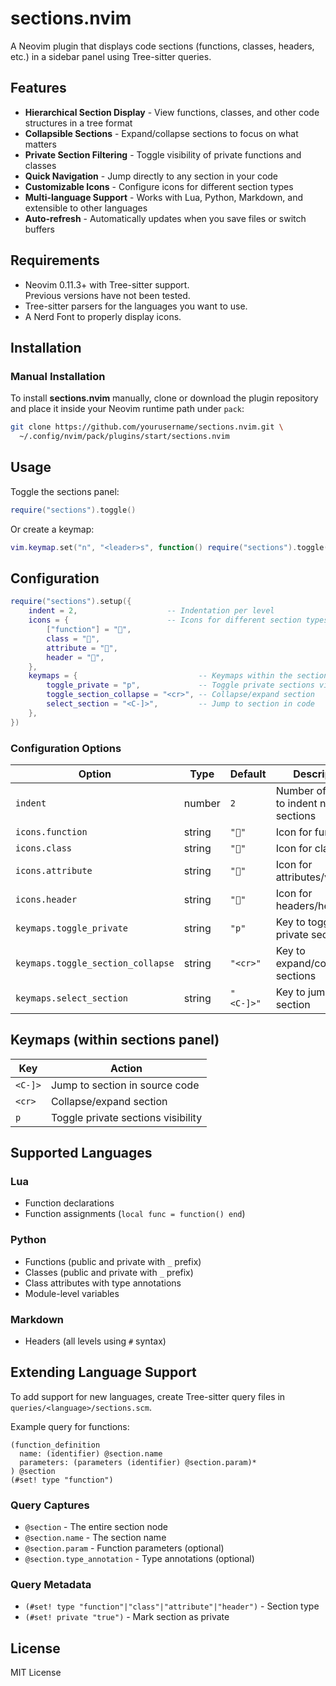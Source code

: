 # sections.nvim

A Neovim plugin that displays code sections (functions, classes, headers, etc.) in a sidebar panel using Tree-sitter queries.

## Features

- **Hierarchical Section Display** - View functions, classes, and other code structures in a tree format
- **Collapsible Sections** - Expand/collapse sections to focus on what matters
- **Private Section Filtering** - Toggle visibility of private functions and classes
- **Quick Navigation** - Jump directly to any section in your code
- **Customizable Icons** - Configure icons for different section types
- **Multi-language Support** - Works with Lua, Python, Markdown, and extensible to other languages
- **Auto-refresh** - Automatically updates when you save files or switch buffers

## Requirements

- Neovim 0.11.3+ with Tree-sitter support.\
  Previous versions have not been tested.
- Tree-sitter parsers for the languages you want to use.
- A Nerd Font to properly display icons.

## Installation

### Manual Installation

To install **sections.nvim** manually, clone or download the plugin repository and place it inside your Neovim runtime path under `pack`:

```sh
git clone https://github.com/yourusername/sections.nvim.git \
  ~/.config/nvim/pack/plugins/start/sections.nvim
```

## Usage

Toggle the sections panel:
```lua
require("sections").toggle()
```

Or create a keymap:
```lua
vim.keymap.set("n", "<leader>s", function() require("sections").toggle() end, { desc = "Toggle sections" })
```

## Configuration

```lua
require("sections").setup({
    indent = 2,                    -- Indentation per level
    icons = {                      -- Icons for different section types
        ["function"] = "󰊕",
        class = "",
        attribute = "󰠲",
        header = "",
    },
    keymaps = {                           -- Keymaps within the sections panel
        toggle_private = "p",             -- Toggle private sections visibility
        toggle_section_collapse = "<cr>", -- Collapse/expand section
        select_section = "<C-]>",         -- Jump to section in code
    },
})
```

### Configuration Options

| Option | Type | Default | Description |
|--------|------|---------|-------------|
| `indent` | number | `2` | Number of spaces to indent nested sections |
| `icons.function` | string | `"󰊕"` | Icon for functions |
| `icons.class` | string | `""` | Icon for classes |
| `icons.attribute` | string | `"󰠲"` | Icon for attributes/variables |
| `icons.header` | string | `""` | Icon for headers/headings |
| `keymaps.toggle_private` | string | `"p"` | Key to toggle private sections |
| `keymaps.toggle_section_collapse` | string | `"<cr>"` | Key to expand/collapse sections |
| `keymaps.select_section` | string | `"<C-]>"` | Key to jump to section |

## Keymaps (within sections panel)

| Key | Action |
|-----|--------|
| `<C-]>` | Jump to section in source code |
| `<cr>` | Collapse/expand section |
| `p` | Toggle private sections visibility |

## Supported Languages

### Lua

- Function declarations
- Function assignments (`local func = function() end`)

### Python  

- Functions (public and private with `_` prefix)
- Classes (public and private with `_` prefix)
- Class attributes with type annotations
- Module-level variables

### Markdown

- Headers (all levels using `#` syntax)

## Extending Language Support

To add support for new languages, create Tree-sitter query files in `queries/<language>/sections.scm`. 

Example query for functions:
```query
(function_definition
  name: (identifier) @section.name
  parameters: (parameters (identifier) @section.param)*
) @section
(#set! type "function")
```

### Query Captures

- `@section` - The entire section node
- `@section.name` - The section name
- `@section.param` - Function parameters (optional)
- `@section.type_annotation` - Type annotations (optional)

### Query Metadata

- `(#set! type "function"|"class"|"attribute"|"header")` - Section type
- `(#set! private "true")` - Mark section as private

## License

MIT License
